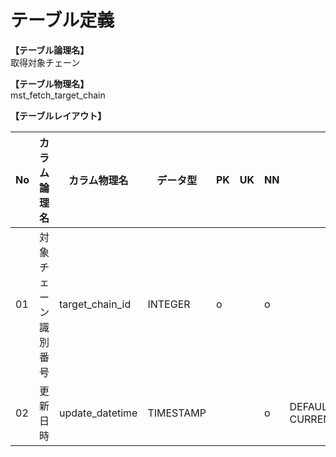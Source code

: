 # テーブル定義

**【テーブル論理名】**  
取得対象チェーン

**【テーブル物理名】**  
mst_fetch_target_chain

**【テーブルレイアウト】**  

| No  |     カラム論理名     |  カラム物理名   | データ型  | PK  | UK  | NN  |         コメント          |
| --- | -------------------- | --------------- | --------- | --- | --- | --- | ------------------------- |
| 01  | 対象チェーン識別番号 | target_chain_id | INTEGER   | o   |     | o   |                           |
| 02  | 更新日時             | update_datetime | TIMESTAMP |     |     | o   | DEFAULT CURRENT_TIMESTAMP |

